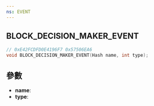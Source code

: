 ```yaml
---
ns: EVENT
---
```

## BLOCK_DECISION_MAKER_EVENT

```c
// 0xE42FCDFD0E4196F7 0x57506EA6
void BLOCK_DECISION_MAKER_EVENT(Hash name, int type);
```


## 參數
* **name**: 
* **type**: 

